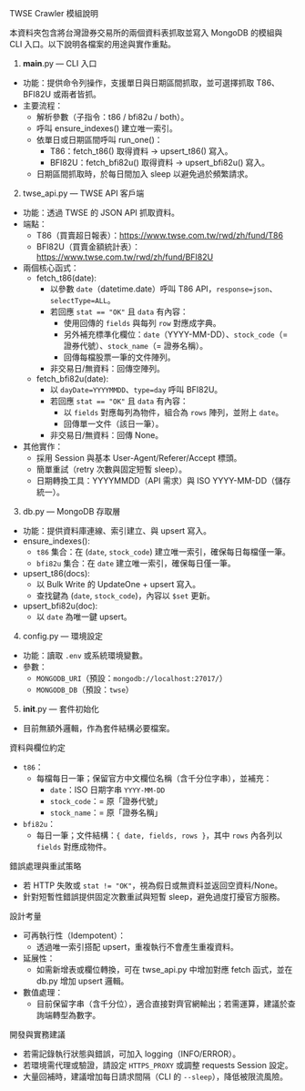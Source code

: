 TWSE Crawler 模組說明

本資料夾包含將台灣證券交易所的兩個資料表抓取並寫入 MongoDB 的模組與 CLI 入口。以下說明各檔案的用途與實作重點。

1) __main__.py — CLI 入口
- 功能：提供命令列操作，支援單日與日期區間抓取，並可選擇抓取 T86、BFI82U 或兩者皆抓。
- 主要流程：
  - 解析參數（子指令：t86 / bfi82u / both）。
  - 呼叫 ensure_indexes() 建立唯一索引。
  - 依單日或日期區間呼叫 run_one()：
    - T86：fetch_t86() 取得資料 → upsert_t86() 寫入。
    - BFI82U：fetch_bfi82u() 取得資料 → upsert_bfi82u() 寫入。
  - 日期區間抓取時，於每日間加入 sleep 以避免過於頻繁請求。

2) twse_api.py — TWSE API 客戶端
- 功能：透過 TWSE 的 JSON API 抓取資料。
- 端點：
  - T86（買賣超日報表）：https://www.twse.com.tw/rwd/zh/fund/T86
  - BFI82U（買賣金額統計表）：https://www.twse.com.tw/rwd/zh/fund/BFI82U
- 兩個核心函式：
  - fetch_t86(date):
    - 以參數 `date`（datetime.date）呼叫 T86 API，`response=json`、`selectType=ALL`。
    - 若回應 `stat == "OK"` 且 `data` 有內容：
      - 使用回傳的 `fields` 與每列 `row` 對應成字典。
      - 另外補充標準化欄位：`date`（YYYY-MM-DD）、`stock_code`（= 證券代號）、`stock_name`（= 證券名稱）。
      - 回傳每檔股票一筆的文件陣列。
    - 非交易日/無資料：回傳空陣列。
  - fetch_bfi82u(date):
    - 以 `dayDate=YYYYMMDD`、`type=day` 呼叫 BFI82U。
    - 若回應 `stat == "OK"` 且 `data` 有內容：
      - 以 `fields` 對應每列為物件，組合為 `rows` 陣列，並附上 `date`。
      - 回傳單一文件（該日一筆）。
    - 非交易日/無資料：回傳 None。
- 其他實作：
  - 採用 Session 與基本 User-Agent/Referer/Accept 標頭。
  - 簡單重試（retry 次數與固定短暫 sleep）。
  - 日期轉換工具：YYYYMMDD（API 需求）與 ISO YYYY-MM-DD（儲存統一）。

3) db.py — MongoDB 存取層
- 功能：提供資料庫連線、索引建立、與 upsert 寫入。
- ensure_indexes():
  - `t86` 集合：在 (`date`, `stock_code`) 建立唯一索引，確保每日每檔僅一筆。
  - `bfi82u` 集合：在 `date` 建立唯一索引，確保每日僅一筆。
- upsert_t86(docs):
  - 以 Bulk Write 的 UpdateOne + upsert 寫入。
  - 查找鍵為 (`date`, `stock_code`)，內容以 `$set` 更新。
- upsert_bfi82u(doc):
  - 以 `date` 為唯一鍵 upsert。

4) config.py — 環境設定
- 功能：讀取 `.env` 或系統環境變數。
- 參數：
  - `MONGODB_URI`（預設：`mongodb://localhost:27017/`）
  - `MONGODB_DB`（預設：`twse`）

5) __init__.py — 套件初始化
- 目前無額外邏輯，作為套件結構必要檔案。

資料與欄位約定
- `t86`：
  - 每檔每日一筆；保留官方中文欄位名稱（含千分位字串），並補充：
    - `date`：ISO 日期字串 `YYYY-MM-DD`
    - `stock_code`：= 原「證券代號」
    - `stock_name`：= 原「證券名稱」
- `bfi82u`：
  - 每日一筆；文件結構：`{ date, fields, rows }`，其中 `rows` 內各列以 `fields` 對應成物件。

錯誤處理與重試策略
- 若 HTTP 失敗或 `stat != "OK"`，視為假日或無資料並返回空資料/None。
- 針對短暫性錯誤提供固定次數重試與短暫 sleep，避免過度打擾官方服務。

設計考量
- 可再執行性（Idempotent）：
  - 透過唯一索引搭配 upsert，重複執行不會產生重複資料。
- 延展性：
  - 如需新增表或欄位轉換，可在 twse_api.py 中增加對應 fetch 函式，並在 db.py 增加 upsert 邏輯。
- 數值處理：
  - 目前保留字串（含千分位），適合直接對齊官網輸出；若需運算，建議於查詢端轉型為數字。

開發與實務建議
- 若需記錄執行狀態與錯誤，可加入 logging（INFO/ERROR）。
- 若環境需代理或驗證，請設定 `HTTPS_PROXY` 或調整 requests Session 設定。
- 大量回補時，建議增加每日請求間隔（CLI 的 `--sleep`），降低被限流風險。

